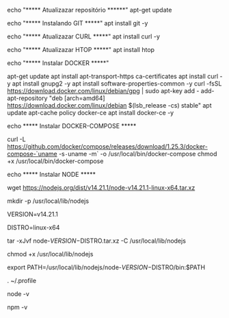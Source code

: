 echo "***** Atualizazar repositório ******"
apt-get update

echo "***** Instalando GIT *****"
apt install git -y

echo "***** Atualizazar CURL *****"
apt install curl -y

echo "***** Atualizazar HTOP *****"
apt install htop

echo "***** Instalar DOCKER *****"

apt-get update
apt install apt-transport-https ca-certificates 
apt install curl -y
apt install gnupg2 -y
apt install software-properties-common -y
curl -fsSL https://download.docker.com/linux/debian/gpg | sudo apt-key add -
add-apt-repository "deb [arch=amd64] https://download.docker.com/linux/debian $(lsb_release -cs) stable"
apt update
apt-cache policy docker-ce
apt install docker-ce -y

echo ***** Instalar DOCKER-COMPOSE *****

curl -L https://github.com/docker/compose/releases/download/1.25.3/docker-compose-`uname -s`-`uname -m` -o /usr/local/bin/docker-compose
chmod +x /usr/local/bin/docker-compose

echo ***** Instalar NODE ***** 

wget https://nodejs.org/dist/v14.21.1/node-v14.21.1-linux-x64.tar.xz

mkdir -p /usr/local/lib/nodejs

VERSION=v14.21.1

DISTRO=linux-x64

tar -xJvf node-$VERSION-$DISTRO.tar.xz -C /usr/local/lib/nodejs 

chmod +x /usr/local/lib/nodejs


export PATH=/usr/local/lib/nodejs/node-$VERSION-$DISTRO/bin:$PATH

. ~/.profile

node -v

npm -v
